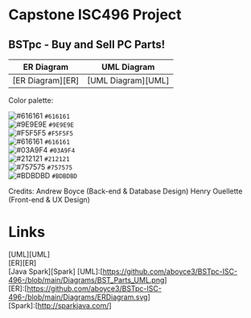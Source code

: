 # Capstone ISC496 Project
## BSTpc - Buy and Sell PC Parts!

| ER Diagram | UML Diagram |
| ---------- | ----------- |
| [ER Diagram][ER] | [UML Diagram][UML] | 

Color palette:

![#616161](https://via.placeholder.com/15/616161/000000?text=+) `#616161`<br />
![#9E9E9E](https://via.placeholder.com/15/9E9E9E/000000?text=+) `#9E9E9E`<br />
![#F5F5F5](https://via.placeholder.com/15/F5F5F5/000000?text=+) `#F5F5F5`<br />
![#616161](https://via.placeholder.com/15/212121/000000?text=+) `#616161`<br />
![#03A9F4](https://via.placeholder.com/15/03A9F4/000000?text=+) `#03A9F4`<br />
![#212121](https://via.placeholder.com/15/212121/000000?text=+) `#212121`<br />
![#757575](https://via.placeholder.com/15/757575/000000?text=+) `#757575`<br />
![#BDBDBD](https://via.placeholder.com/15/BDBDBD/000000?text=+) `#BDBDBD`<br />



Credits: Andrew Boyce (Back-end & Database Design)
         Henry Ouellette (Front-end & UX Design)

# Links

[UML][UML]
<br />
[ER][ER]
<br />
[Java Spark][Spark]
[UML]:[https://github.com/aboyce3/BSTpc-ISC-496-/blob/main/Diagrams/BST_Parts_UML.png]
<br />
[ER]:[https://github.com/aboyce3/BSTpc-ISC-496-/blob/main/Diagrams/ERDiagram.svg]
<br />
[Spark]:[http://sparkjava.com/]
